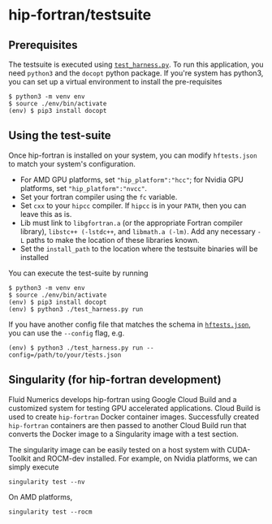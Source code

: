 # hip-fortran/testsuite

## Prerequisites
The testsuite is executed using [`test_harness.py`](./test_harness.py). To run this application, you need `python3` and the `docopt` python package. If you're system has python3, you can set up a virtual environment to install the pre-requisites

```
$ python3 -m venv env
$ source ./env/bin/activate
(env) $ pip3 install docopt
```


## Using the test-suite
Once hip-fortran is installed on your system, you can modify `hftests.json` to match your system's configuration.
* For AMD GPU platforms, set `"hip_platform":"hcc"`; for Nvidia GPU platforms, set `"hip_platform":"nvcc"`.
* Set your fortran compiler using the `fc` variable.
* Set `cxx` to your `hipcc` compiler. If `hipcc` is in your `PATH`, then you can leave this as is.
* Lib must link to `libgfortran.a` (or the appropriate Fortran compiler library), `libstc++ (-lstdc++`, and `libmath.a (-lm)`. Add any necessary `-L` paths to make the location of these libraries known.
* Set the `install_path` to the location where the testsuite binaries will be installed

You can execute the test-suite by running
```
$ python3 -m venv env
$ source ./env/bin/activate
(env) $ pip3 install docopt
(env) $ python3 ./test_harness.py run
```
If you have another config file that matches the schema in [`hftests.json`](./hftests.json), you can use the `--config` flag, e.g.
```
(env) $ python3 ./test_harness.py run --config=/path/to/your/tests.json
```

## Singularity (for hip-fortran development)
Fluid Numerics develops hip-fortran using Google Cloud Build and a customized system for testing GPU accelerated applications. Cloud Build is used to create `hip-fortran` Docker container images. Successfully created `hip-fortran` containers are then passed to another Cloud Build run that converts the Docker image to a Singularity image with a test section. 

The singularity image can be easily tested on a host system with CUDA-Toolkit and ROCM-dev installed. For example, on Nvidia platforms, we can simply execute
```
singularity test --nv
```
On AMD platforms,
```
singularity test --rocm
```
